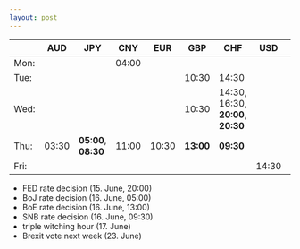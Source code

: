 ```yaml
---
layout: post
---
```


<!--
* USD, Indices, Gold, Oil?
* weekday
* inside day
* narrow range day
* naked/virgin vpoc, vwap, daily highs, daily lows
* volume profile
	* high volume node: target
	* low volume node: support/resistance
* v-reversals (highs, lows, median, vwap)
* what was the play yesterday? is there a followup play?
-->

|      |  AUD  |  JPY  |  CNY  |  EUR  |  GBP  |  CHF  |  USD  |  CAD  |  NZD  |
| :--- | ----- | ----- | ----- | ----- | ----- | ----- | ----- | ----- | ----- |
| Mon: |       |       | 04:00 |       |       |       |       |       |       |
| Tue: |       |       |       |       | 10:30 | 14:30 |       |       |       |
| Wed: |       |       |       |       | 10:30 | 14:30, 16:30, **20:00**, **20:30** |       |       |       |
| Thu: | 03:30 | **05:00**, **08:30** | 11:00 | 10:30 | **13:00** | **09:30** |       | 14:30 | 00:45 |
| Fri: |       |       |       |       |       |       | 14:30 | 14:30 |       |

* FED rate decision (15. June, 20:00)
* BoJ rate decision (16. June, 05:00)
* BoE rate decision (16. June, 13:00)
* SNB rate decision (16. June, 09:30)
* triple witching hour (17. June)
* Brexit vote next week (23. June)
